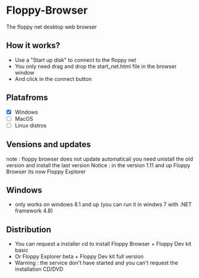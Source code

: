 # Floppy-Browser
The floppy net desktop web browser

## How it works?
- Use a "Start up disk" to connect to the floppy net
- You only need drag and drop the start_net.html file in the browser window
- And click in the connect button

## Platafroms
- [x] Windows
- [ ] MacOS
- [ ] Linux distros

## Vensions and updates
note : floppy browser does not update automaticali you need unistall the old version and install the last version
Notice : in the version 1.11 and up Floppy Browser its now Floppy Explorer

## Windows
- only works on windows 8.1 and up (you can run it in windws 7 with .NET framework 4.8)


## Distribution
- You can request a installer cd to install Floppy Browser + Floppy Dev kit basic
- Or Floppy Explorer beta + Floppy Dev kit full version
- Warning : the service don't have started and you can't request the installation CD/DVD
